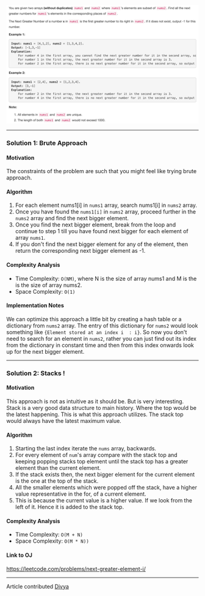 <p align="center">
<img src="../../Images/Next-Greater-Element-I/question.png" width="600">
</p>

---
### Solution 1: Brute Approach

#### Motivation

The constraints of the problem are such that you might feel like trying brute approach.

#### Algorithm

1. For each element nums1[i] in `nums1` array, search nums1[i] in `nums2` array.
2. Once you have found the `nums1[i]` in `nums2` array, proceed further in the `nums2` array and find the next bigger element.
3. Once you find the next bigger element, break from the loop and continue to step 1 till you have found next bigger for each element of array `nums1`.
4. If you don't find the next bigger element for any of the element, then return the corresponding next bigger element as -1.

#### Complexity Analysis

* Time Complexity: `O(NM)`, where N is the size of array nums1 and M is the is the size of array nums2.
* Space Complexity: `O(1)`

#### Implementation Notes

We can optimize this approach a little bit by creating a hash table or a dictionary from `nums2` array. The entry of this dictionary for `nums2` would look something like `{Element stored at an index i  : i}`. So now you don't need to search for an element in `nums2`, rather you can just find out its index from the dictionary in constant time and then from this index onwards look up for the next bigger element.

---
### Solution 2: Stacks !

#### Motivation

This approach is not as intuitive as it should be. But is very interesting. Stack is a very good data structure to main history. Where the top would be the latest happening. This is what this approach utilizes. The stack top would always have the latest maximum value.

#### Algorithm

1. Starting the last index iterate the `nums` array, backwards.
2. For every element of `num`'s array compare with the stack top and keeping popping stacks top element until the stack top has a greater element than the current element.
3. If the stack exists then, the next bigger element for the current element is the one at the top of the stack.
4. All the smaller elements which were popped off the stack, have a higher value representative in the for, of a current element.
3. This is because the current value is a higher value. If we look from the left of it. Hence it is added to the stack top.

#### Complexity Analysis

* Time Complexity: `O(M + N)`
* Space Complexity: `O(M * N))`

#### Link to OJ

https://leetcode.com/problems/next-greater-element-i/

---
Article contributed [Divya](https://github.com/DivyaGodayal)

